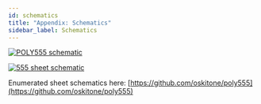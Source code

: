 ```yaml
---
id: schematics
title: "Appendix: Schematics"
sidebar_label: Schematics
---
```


[![POLY555 schematic](/img/schematics/poly_555.svg)](/img/schematics/poly_555.svg)

[![555 sheet schematic](/img/schematics/555_astable-Sheet60F4E92A.svg)](/img/schematics/555_astable-Sheet60F4E92A.svg)

Enumerated sheet schematics here: [https://github.com/oskitone/poly555](https://github.com/oskitone/poly555)
